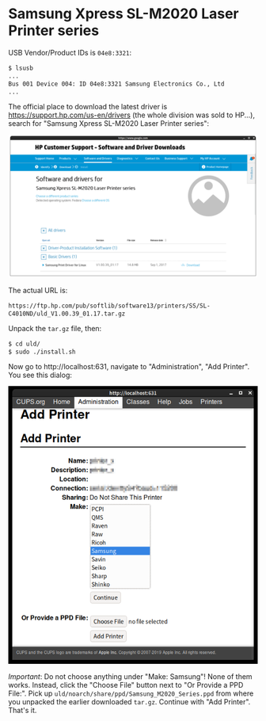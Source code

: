 # Samsung Xpress SL-M2020 Laser Printer series

USB Vendor/Product IDs is `04e8:3321`:

```
$ lsusb
...
Bus 001 Device 004: ID 04e8:3321 Samsung Electronics Co., Ltd
...
```

The official place to download the latest driver is https://support.hp.com/us-en/drivers (the whole division was sold to HP...), search
for "Samsung Xpress SL-M2020 Laser Printer series":

![Download from HP](download.png)

The actual URL is:

```
https://ftp.hp.com/pub/softlib/software13/printers/SS/SL-C4010ND/uld_V1.00.39_01.17.tar.gz
```

Unpack the `tar.gz` file, then:

```
$ cd uld/
$ sudo ./install.sh
```

Now go to http://localhost:631, navigate to "Administration", "Add Printer". You see this dialog:

![Add Printer Dialog](AddPrinterDialog.png)

*Important*: Do not choose anything under "Make: Samsung"! None of them works. Instead, click the "Choose File" button next to "Or Provide a PPD File:".
Pick up `uld/noarch/share/ppd/Samsung_M2020_Series.ppd` from where you unpacked the earlier downloaded `tar.gz`. Continue with "Add Printer". That's it.

